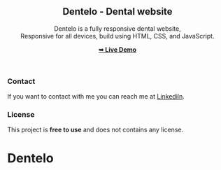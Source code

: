 <div align="center">


  <br />
  <br />

  <h2 align="center">Dentelo - Dental website</h2>

  Dentelo is a fully responsive dental website, <br />Responsive for all devices, build using HTML, CSS, and JavaScript.

  <a href="https://codewithsadee.github.io/dentelo/"><strong>➥ Live Demo</strong></a>

</div>

<br />





### Contact

If you want to contact with me you can reach me at [Linkediln](www.linkedin.com/in/rayane-saadallah-5a42a5254).

### License

This project is **free to use** and does not contains any license.
# Dentelo

